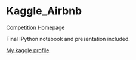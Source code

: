 # Kaggle_Airbnb

[Competition Homepage](https://www.kaggle.com/c/airbnb-recruiting-new-user-bookings)

Final IPython notebook and presentation included.  

[My kaggle profile](https://www.kaggle.com/goldenstate)

